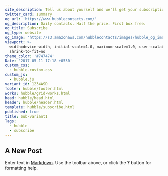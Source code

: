 ```yaml
---
site_description: Tell us about yourself and we'll get your subscription started.
twitter_card: summary
og_url: 'https://www.hubblecontacts.com/'
og_description: Daily contacts. Half the price. First box free.
og_title: Subscribe
og_type: website
og_image: 'https://s3.amazonaws.com/hubblecontacts/images/hubble_og_image.jpg'
viewport: >-
  width=device-width, initial-scale=1.0, maximum-scale=1.0, user-scalable=0,
  shrink-to-fit=no
theme_color: '#747474'
Date: '2017-05-11 17:18 +0530'
custom_css:
  - hubble-custom.css
custom_js:
  - hubble.js
variant_id: 1234ASD
footer: hubble/footer.html
works: hubble/grid-works.html
head: hubble/head.html
header: hubble/header.html
template: hubble/subscribe.html
published: true
title: Sub-variant1
Tags:
  - hubble
  - subscribe
---
```

## A New Post

Enter text in [Markdown](http://daringfireball.net/projects/markdown/). Use the toolbar above, or click the **?** button for formatting help.
